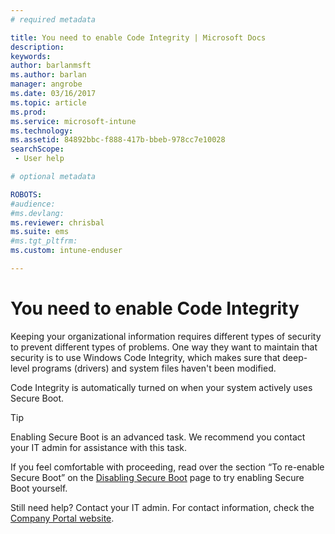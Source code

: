 ```yaml
---
# required metadata

title: You need to enable Code Integrity | Microsoft Docs
description:
keywords:
author: barlanmsftms.author: barlan
manager: angrobe
ms.date: 03/16/2017
ms.topic: article
ms.prod:
ms.service: microsoft-intune
ms.technology:
ms.assetid: 84892bbc-f888-417b-bbeb-978cc7e10028searchScope: - User help

# optional metadata

ROBOTS:  
#audience:
#ms.devlang:
ms.reviewer: chrisbal
ms.suite: ems
#ms.tgt_pltfrm:
ms.custom: intune-enduser

---
```


# You need to enable Code Integrity

Keeping your organizational information requires different types of security to prevent different types of problems. One way they want to maintain that security is to use Windows Code Integrity, which makes sure that deep-level programs (drivers) and system files haven't been modified.

Code Integrity is automatically turned on when your system actively uses Secure Boot.

> [!Tip]
> Enabling Secure Boot is an advanced task. We recommend you contact your IT admin for assistance with this task.

If you feel comfortable with proceeding, read over the section “To re-enable Secure Boot” on the [Disabling Secure Boot](https://msdn.microsoft.com/library/windows/hardware/dn898540(v=vs.85).aspx) page to try enabling Secure Boot yourself.

Still need help? Contact your IT admin. For contact information, check the [Company Portal website](http://portal.manage.microsoft.com).
